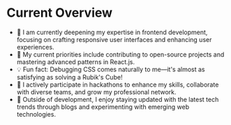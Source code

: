 # **Current Overview**  
- 🌱 I am currently deepening my expertise in frontend development, focusing on crafting responsive user interfaces and enhancing user experiences. 
- 🎯 My current priorities include contributing to open-source projects and mastering advanced patterns in React.js.  
- 💡 Fun fact: Debugging CSS comes naturally to me—it's almost as satisfying as solving a Rubik's Cube!  
- 🚀 I actively participate in hackathons to enhance my skills, collaborate with diverse teams, and grow my professional network.  
- 📖 Outside of development, I enjoy staying updated with the latest tech trends through blogs and experimenting with emerging web technologies.  
